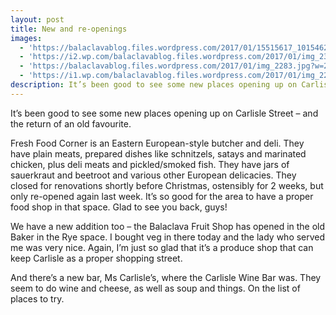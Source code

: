 ```yaml
---
layout: post
title: New and re-openings
images:
  - 'https://balaclavablog.files.wordpress.com/2017/01/15515617_10154620332291352_1703444733_o.jpg?w=300&h=183'
  - 'https://i2.wp.com/balaclavablog.files.wordpress.com/2017/01/img_2300.jpg?w=319&h=425&crop&ssl=1'
  - 'https://balaclavablog.files.wordpress.com/2017/01/img_2283.jpg?w=225&h=300'
  - 'https://i1.wp.com/balaclavablog.files.wordpress.com/2017/01/img_2289.jpg?w=319&h=425&crop&ssl=1'
description: It’s been good to see some new places opening up on Carlisle Street – and the return of an old favourite.
---
```



It’s been good to see some new places opening up on Carlisle Street – and the return of an old favourite.

Fresh Food Corner is an Eastern European-style butcher and deli. They have plain meats, prepared dishes like schnitzels, satays and marinated chicken, plus deli meats and pickled/smoked fish. They have jars of sauerkraut and beetroot and various other European delicacies. They closed for renovations shortly before Christmas, ostensibly for 2 weeks, but only re-opened again last week. It’s so good for the area to have a proper food shop in that space. Glad to see you back, guys!

We have a new addition too – the Balaclava Fruit Shop has opened in the old Baker in the Rye space. I bought veg in there today and the lady who served me was very nice. Again, I’m just so glad that it’s a produce shop that can keep Carlisle as a proper shopping street.

And there’s a new bar, Ms Carlisle’s, where the Carlisle Wine Bar was. They seem to do wine and cheese, as well as soup and things. On the list of places to try.